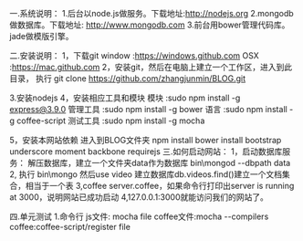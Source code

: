 一.系统说明：
  1.后台以node.js做服务。下载地址:http://nodejs.org
  2.mongodb做数据库。下载地址: http://www.mongodb.com
  3.前台用bower管理代码库。jade做模版引擎。

二.安装说明：
  1，下载git window :https://windows.github.com
            OSX    :https://mac.github.com
  2，安装git，然后在电脑上建立一个工作区，进入到此目录，
     执行 git clone https://github.com/zhangjunmin/BLOG.git

  3.安装nodejs
  4，安装相应工具和模块
    模块		:sudo npm install -g express@3.9.0
    管理工具	:sudo npm install -g bower
    语言		:sudo npm install -g coffee-script
    测试工具	:sudo npm install -g mocha

  5，安装本网站依赖
     进入到BLOG文件夹
     npm install
     bower install bootstrap underscore moment backbone requirejs
三.如何启动网站：
  1，启动数据库服务：
    解压数据库，建立一个文件夹data作为数据库 bin\mongod --dbpath data
  2, 执行 bin\mongo 然后use video 建立数据库db.videos.find()建立一个文档集合，相当于一个表
  3,coffee server.coffee，如果命令行打印出server is running at 3000，说明网站已成功启动
  4,127.0.0.1:3000就能访问我们的网站了。


四.单元测试
  1.命令行
    js文件: mocha file
    coffee文件:mocha --compilers coffee:coffee-script/register file